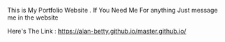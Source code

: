 This is My Portfolio Website .
If You Need Me For anything Just message me in the website

Here's The Link : https://alan-betty.github.io/master.github.io/
